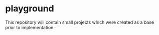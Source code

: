 # playground
This repository will contain small projects which were created as a base prior to implementation.
